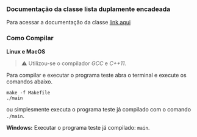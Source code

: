 ### Documentação da classe lista duplamente encadeada
Para acessar a documentação da classe [link aqui](https://github.com/buzutilucas/scientific-programming/tree/master/Ex03/BFS/Doc)

### Como Compilar
__Linux e MacOS__

> :warning:  Utilizou-se o compilador _GCC_ e _C++11_.

Para compilar e executar o programa teste abra o terminal e execute os comandos abaixo.
```
make -f Makefile
./main
```
ou simplesmente executa o programa teste já compilado com o comando `./main`.

__Windows:__ Executar o programa teste já compilado: `main`.
